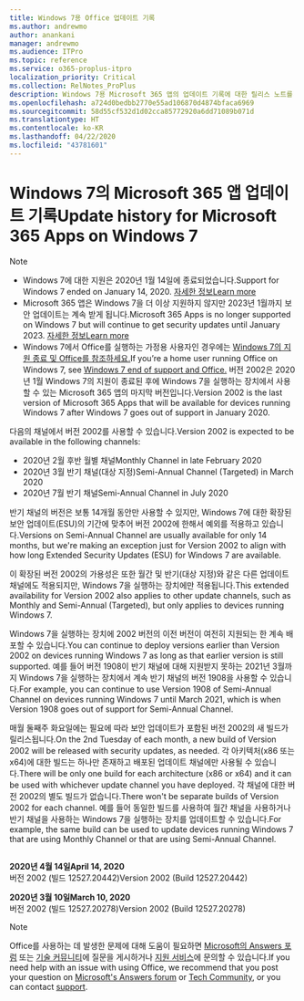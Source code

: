 ```yaml
---
title: Windows 7용 Office 업데이트 기록
ms.author: andrewmo
author: anankani
manager: andrewmo
ms.audience: ITPro
ms.topic: reference
ms.service: o365-proplus-itpro
localization_priority: Critical
ms.collection: RelNotes_ProPlus
description: Windows 7용 Microsoft 365 앱의 업데이트 기록에 대한 릴리스 노트를 고객에게 제공합니다.
ms.openlocfilehash: a724d0bedbb2770e55ad106870d4874bfaca6969
ms.sourcegitcommit: 58d55cf532d1d02cca85772920a6dd71089b071d
ms.translationtype: HT
ms.contentlocale: ko-KR
ms.lasthandoff: 04/22/2020
ms.locfileid: "43781601"
---
```

# <a name="update-history-for-microsoft-365-apps-on-windows-7"></a><span data-ttu-id="eb13c-103">Windows 7의 Microsoft 365 앱 업데이트 기록</span><span class="sxs-lookup"><span data-stu-id="eb13c-103">Update history for Microsoft 365 Apps on Windows 7</span></span> 

 > [!NOTE]
>
>- <span data-ttu-id="eb13c-104">Windows 7에 대한 지원은 2020년 1월 14일에 종료되었습니다.</span><span class="sxs-lookup"><span data-stu-id="eb13c-104">Support for Windows 7 ended on January 14, 2020.</span></span> [<span data-ttu-id="eb13c-105">자세한 정보</span><span class="sxs-lookup"><span data-stu-id="eb13c-105">Learn more</span></span>](https://www.microsoft.com/microsoft-365/windows/end-of-windows-7-support?rtc=1)
>- <span data-ttu-id="eb13c-106">Microsoft 365 앱은 Windows 7을 더 이상 지원하지 않지만 2023년 1월까지 보안 업데이트는 계속 받게 됩니다.</span><span class="sxs-lookup"><span data-stu-id="eb13c-106">Microsoft 365 Apps is no longer supported on Windows 7 but will continue to get security updates until January 2023.</span></span> [<span data-ttu-id="eb13c-107">자세한 정보</span><span class="sxs-lookup"><span data-stu-id="eb13c-107">Learn more</span></span>](https://docs.microsoft.com/DeployOffice/windows-7-support)
>- <span data-ttu-id="eb13c-108">Windows 7에서 Office를 실행하는 가정용 사용자인 경우에는 [Windows 7의 지원 종료 및 Office를 참조하세요.](https://support.office.com/en-us/article/windows-7-end-of-support-and-office-78f20fab-b57b-44d7-8368-06a8493f3cb9?ui=en-US&rs=en-US&ad=US)</span><span class="sxs-lookup"><span data-stu-id="eb13c-108">If you’re a home user running Office on Windows 7, see [Windows 7 end of support and Office.](https://support.office.com/en-us/article/windows-7-end-of-support-and-office-78f20fab-b57b-44d7-8368-06a8493f3cb9?ui=en-US&rs=en-US&ad=US)</span></span>
<span data-ttu-id="eb13c-109">버전 2002은 2020년 1월 Windows 7의 지원이 종료된 후에 Windows 7을 실행하는 장치에서 사용할 수 있는 Microsoft 365 앱의 마지막 버전입니다.</span><span class="sxs-lookup"><span data-stu-id="eb13c-109">Version 2002 is the last version of Microsoft 365 Apps that will be available for devices running Windows 7 after Windows 7 goes out of support in January 2020.</span></span>  

<span data-ttu-id="eb13c-110">다음의 채널에서 버전 2002를 사용할 수 있습니다.</span><span class="sxs-lookup"><span data-stu-id="eb13c-110">Version 2002 is expected to be available in the following channels:</span></span>
- <span data-ttu-id="eb13c-111">2020년 2월 후반 월별 채널</span><span class="sxs-lookup"><span data-stu-id="eb13c-111">Monthly Channel in late February 2020</span></span>
- <span data-ttu-id="eb13c-112">2020년 3월 반기 채널(대상 지정)</span><span class="sxs-lookup"><span data-stu-id="eb13c-112">Semi-Annual Channel (Targeted) in March 2020</span></span>
- <span data-ttu-id="eb13c-113">2020년 7월 반기 채널</span><span class="sxs-lookup"><span data-stu-id="eb13c-113">Semi-Annual Channel in July 2020</span></span>

<span data-ttu-id="eb13c-114">반기 채널의 버전은 보통 14개월 동안만 사용할 수 있지만, Windows 7에 대한 확장된 보안 업데이트(ESU)의 기간에 맞추어 버전 2002에 한해서 예외를 적용하고 있습니다.</span><span class="sxs-lookup"><span data-stu-id="eb13c-114">Versions on Semi-Annual Channel are usually available for only 14 months, but we're making an exception just for Version 2002 to align with how long Extended Security Updates (ESU) for Windows 7 are available.</span></span>

<span data-ttu-id="eb13c-115">이 확장된 버전 2002의 가용성은 또한 월간 및 반기(대상 지정)와 같은 다른 업데이트 채널에도 적용되지만, Windows 7을 실행하는 장치에만 적용됩니다.</span><span class="sxs-lookup"><span data-stu-id="eb13c-115">This extended availability for Version 2002 also applies to other update channels, such as Monthly and Semi-Annual (Targeted), but only applies to devices running Windows 7.</span></span>

<span data-ttu-id="eb13c-116">Windows 7을 실행하는 장치에 2002 버전의 이전 버전이 여전히 지원되는 한 계속 배포할 수 있습니다.</span><span class="sxs-lookup"><span data-stu-id="eb13c-116">You can continue to deploy versions earlier than Version 2002 on devices running Windows 7 as long as that earlier version is still supported.</span></span> <span data-ttu-id="eb13c-117">예를 들어 버전 1908이 반기 채널에 대해 지원받지 못하는 2021년 3월까지 Windows 7을 실행하는 장치에서 계속 반기 채널의 버전 1908을 사용할 수 있습니다.</span><span class="sxs-lookup"><span data-stu-id="eb13c-117">For example, you can continue to use Version 1908 of Semi-Annual Channel on devices running Windows 7 until March 2021, which is when Version 1908 goes out of support for Semi-Annual Channel.</span></span>

<span data-ttu-id="eb13c-118">매월 둘째주 화요일에는 필요에 따라 보안 업데이트가 포함된 버전 2002의 새 빌드가 릴리스됩니다.</span><span class="sxs-lookup"><span data-stu-id="eb13c-118">On the 2nd Tuesday of each month, a new build of Version 2002 will be released with security updates, as needed.</span></span> <span data-ttu-id="eb13c-119">각 아키텍처(x86 또는 x64)에 대한 빌드는 하나만 존재하고 배포된 업데이트 채널에만 사용될 수 있습니다.</span><span class="sxs-lookup"><span data-stu-id="eb13c-119">There will be only one build for each architecture (x86 or x64) and it can be used with whichever update channel you have deployed.</span></span> <span data-ttu-id="eb13c-120">각 채널에 대한 버전 2002의 별도 빌드가 없습니다.</span><span class="sxs-lookup"><span data-stu-id="eb13c-120">There won't be separate builds of Version 2002 for each channel.</span></span> <span data-ttu-id="eb13c-121">예를 들어 동일한 빌드를 사용하여 월간 채널을 사용하거나 반기 채널을 사용하는 Windows 7을 실행하는 장치를 업데이트할 수 있습니다.</span><span class="sxs-lookup"><span data-stu-id="eb13c-121">For example, the same build can be used to update devices running Windows 7 that are using Monthly Channel or that are using Semi-Annual Channel.</span></span>

##

[//]: # (제거하지 마세요)

<span data-ttu-id="eb13c-123">**2020년 4월 14일**</span><span class="sxs-lookup"><span data-stu-id="eb13c-123">**April 14, 2020**</span></span><br/>
<span data-ttu-id="eb13c-124">버전 2002 (빌드 12527.20442)</span><span class="sxs-lookup"><span data-stu-id="eb13c-124">Version 2002 (Build 12527.20442)</span></span><br/>

<span data-ttu-id="eb13c-125">**2020년 3월 10일**</span><span class="sxs-lookup"><span data-stu-id="eb13c-125">**March 10, 2020**</span></span><br/>
<span data-ttu-id="eb13c-126">버전 2002 (빌드 12527.20278)</span><span class="sxs-lookup"><span data-stu-id="eb13c-126">Version 2002 (Build 12527.20278)</span></span><br/>




> [!NOTE]
> <span data-ttu-id="eb13c-127">Office를 사용하는 데 발생한 문제에 대해 도움이 필요하면 [Microsoft의 Answers 포럼](https://answers.microsoft.com/) 또는 [기술 커뮤니티](https://techcommunity.microsoft.com/)에 질문을 게시하거나 [지원 서비스](https://support.microsoft.com/contactus)에 문의할 수 있습니다.</span><span class="sxs-lookup"><span data-stu-id="eb13c-127">If you need help with an issue with using Office, we recommend that you post your question on [Microsoft's Answers forum](https://answers.microsoft.com/) or [Tech Community](https://techcommunity.microsoft.com/), or you can contact [support](https://support.microsoft.com/contactus).</span></span>
